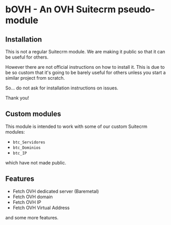 # bOVH - An OVH Suitecrm pseudo-module

## Installation

This is not a regular Suitecrm module.
We are making it public so that it can be useful for others.

However there are not official instructions on how to install it.
This is due to be so custom that it's going to be barely useful for
others unless you start a similar project from scratch.

So... do not ask for installation instructions on issues.

Thank you!

## Custom modules

This module is intended to work with some of our custom Suitecrm modules:

- `btc_Servidores`
- `btc_Dominios`
- `btc_IP`

which have not made public.

## Features

- Fetch OVH dedicated server (Baremetal)
- Fetch OVH domain
- Fetch OVH IP
- Fetch OVH Virtual Address

and some more features.

